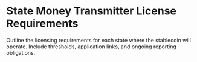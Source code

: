 # State Money Transmitter License Requirements

Outline the licensing requirements for each state where the stablecoin will operate. Include thresholds, application links, and ongoing reporting obligations.
